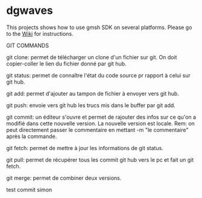 # dgwaves

This projects shows how to use gmsh SDK on several platforms.
Please go to the [Wiki](https://github.com/rboman/dgwaves/wiki) for instructions.

GIT COMMANDS

git clone: permet de télécharger un clone d'un fichier sur git. On doit copier-coller le lien du fichier donné par git hub.

git status: permet de connaître l'état du code source pr rapport à celui sur git hub.

git add: permet d'ajouter au tampon de fichier à envoyer vers git hub.

git push: envoie vers git hub les trucs mis dans le buffer par git add.

git commit: un éditeur s'ouvre et permet de rajouter des infos sur ce qu'on a modifié dans cette nouvelle version. La nouvelle version est locale. Rem: on peut directement passer le commentaire en mettant -m "le commentaire" après la commande.

git fetch: permet de mettre à jour les informations de git status.

git pull: permet de récupérer tous les commit git hub vers le pc et fait un git fetch.

git merge: permet de combiner deux versions.



test commit simon